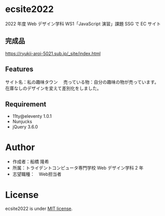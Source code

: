 # ecsite2022

<!-- 初期データは削除します。 -->

2022 年度 Web デザイン学科 WS1「JavaScript 演習」課題 SSG で EC サイト

## 完成品
https://ryukii-aroi-5021.sub.jp/_site/index.html

## Features

サイト名：私の趣味タウン　
売っている物：自分の趣味の物が売っています。
在庫なしのデザインを変えて差別化をしました。　

## Requirement


- 11ty@eleventy 1.0.1
- Nunjucks
- jQuery 3.6.0

# Author

- 作成者：船橋 隆希
- 所属：トライデントコンピュータ専門学校 Web デザイン学科 2 年
- 志望職種：　Web担当者

# License

ecsite2022 is under [MIT license](https://en.wikipedia.org/wiki/MIT_License).

